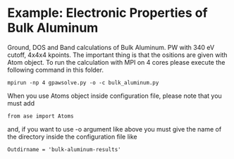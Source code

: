 # Example: Electronic Properties of Bulk Aluminum

Ground, DOS and Band calculations of Bulk Aluminum. PW with 340 eV cutoff, 4x4x4 kpoints. The important thing is that the ositions are given with Atom object. To run the calculation with MPI on 4 cores please execute the following command in this folder.

    mpirun -np 4 gpawsolve.py -o -c bulk_aluminum.py
	
When you use Atoms object inside configuration file, please note that you must add

    from ase import Atoms

and, if you want to use -o argument like above you must give the name of the directory inside the configuration file like

    Outdirname = 'bulk-aluminum-results'